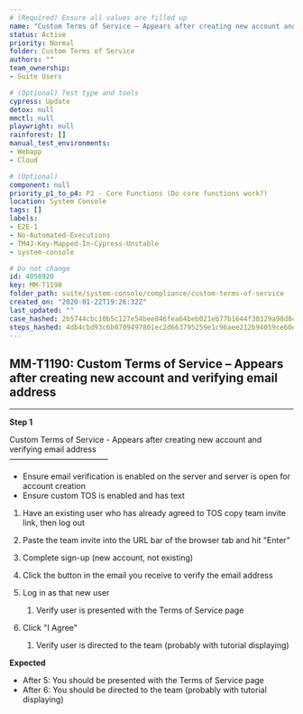 ```yaml
---
# (Required) Ensure all values are filled up
name: "Custom Terms of Service – Appears after creating new account and verifying email address"
status: Active
priority: Normal
folder: Custom Terms of Service
authors: ""
team_ownership: 
- Suite Users

# (Optional) Test type and tools
cypress: Update
detox: null
mmctl: null
playwright: null
rainforest: []
manual_test_environments: 
- Webapp
- Cloud

# (Optional)
component: null
priority_p1_to_p4: P2 - Core Functions (Do core functions work?)
location: System Console
tags: []
labels: 
- E2E-1
- No-Automated-Executions
- TM4J-Key-Mapped-In-Cypress-Unstable
- system-console

# Do not change
id: 4058920
key: MM-T1190
folder_path: suite/system-console/compliance/custom-terms-of-service
created_on: "2020-01-22T19:26:32Z"
last_updated: ""
case_hashed: 2b5744cbc10b5c127e54bee846fea64beb021eb77b1644f30329a98d8c15da08e5d0f9511c41f2da1569fe631e94f37b
steps_hashed: 4db4cbd93c6b0709497801ec2d663795259e1c96aee212b94059ce60e4ff6294254f0ef9e16d91607267d12e3355ca77
---
```


## MM-T1190: Custom Terms of Service – Appears after creating new account and verifying email address

---

**Step 1**

Custom Terms of Service - Appears after creating new account and verifying email address\
–––––––––––––––––––––––––

- Ensure email verification is enabled on the server and server is open for account creation
- Ensure custom TOS is enabled and has text

1. Have an existing user who has already agreed to TOS copy team invite link, then log out

2. Paste the team invite into the URL bar of the browser tab and hit "Enter"

3. Complete sign-up (new account, not existing)

4. Click the button in the email you receive to verify the email address

5. Log in as that new user

   1. Verify user is presented with the Terms of Service page

6. Click "I Agree"

   1. Verify user is directed to the team (probably with tutorial displaying)

**Expected**

- After 5: You should be presented with the Terms of Service page
- After 6: You should be directed to the team (probably with tutorial displaying)
